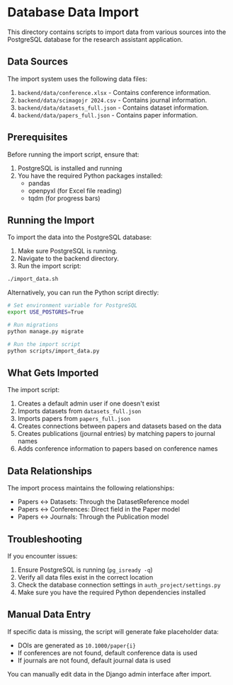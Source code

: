 # Database Data Import

This directory contains scripts to import data from various sources into the PostgreSQL database for the research assistant application.

## Data Sources

The import system uses the following data files:

1. `backend/data/conference.xlsx` - Contains conference information.
2. `backend/data/scimagojr 2024.csv` - Contains journal information.
3. `backend/data/datasets_full.json` - Contains dataset information.
4. `backend/data/papers_full.json` - Contains paper information.

## Prerequisites

Before running the import script, ensure that:

1. PostgreSQL is installed and running
2. You have the required Python packages installed:
   - pandas
   - openpyxl (for Excel file reading)
   - tqdm (for progress bars)

## Running the Import

To import the data into the PostgreSQL database:

1. Make sure PostgreSQL is running.
2. Navigate to the backend directory.
3. Run the import script:

```bash
./import_data.sh
```

Alternatively, you can run the Python script directly:

```bash
# Set environment variable for PostgreSQL
export USE_POSTGRES=True

# Run migrations
python manage.py migrate

# Run the import script
python scripts/import_data.py
```

## What Gets Imported

The import script:

1. Creates a default admin user if one doesn't exist
2. Imports datasets from `datasets_full.json`
3. Imports papers from `papers_full.json`
4. Creates connections between papers and datasets based on the data
5. Creates publications (journal entries) by matching papers to journal names
6. Adds conference information to papers based on conference names

## Data Relationships

The import process maintains the following relationships:

- Papers <-> Datasets: Through the DatasetReference model
- Papers <-> Conferences: Direct field in the Paper model
- Papers <-> Journals: Through the Publication model

## Troubleshooting

If you encounter issues:

1. Ensure PostgreSQL is running (`pg_isready -q`)
2. Verify all data files exist in the correct location
3. Check the database connection settings in `auth_project/settings.py`
4. Make sure you have the required Python dependencies installed

## Manual Data Entry

If specific data is missing, the script will generate fake placeholder data:

- DOIs are generated as `10.1000/paper{i}`
- If conferences are not found, default conference data is used
- If journals are not found, default journal data is used

You can manually edit data in the Django admin interface after import. 